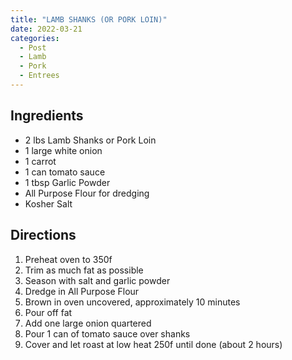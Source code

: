 ```yaml
---
title: "LAMB SHANKS (OR PORK LOIN)"
date: 2022-03-21
categories:
  - Post
  - Lamb
  - Pork
  - Entrees
---
```


## Ingredients
* 2 lbs Lamb Shanks or Pork Loin
* 1 large white onion
* 1 carrot
* 1 can tomato sauce
* 1 tbsp Garlic Powder
* All Purpose Flour for dredging
* Kosher Salt

## Directions
1. Preheat oven to 350f
2. Trim as much fat as possible
3. Season with salt and garlic powder
4. Dredge in All Purpose Flour
5. Brown in oven uncovered, approximately 10 minutes
6. Pour off fat
7. Add one large onion quartered
8. Pour 1 can of tomato sauce over shanks
9. Cover and let roast at low heat 250f until done (about 2 hours)

